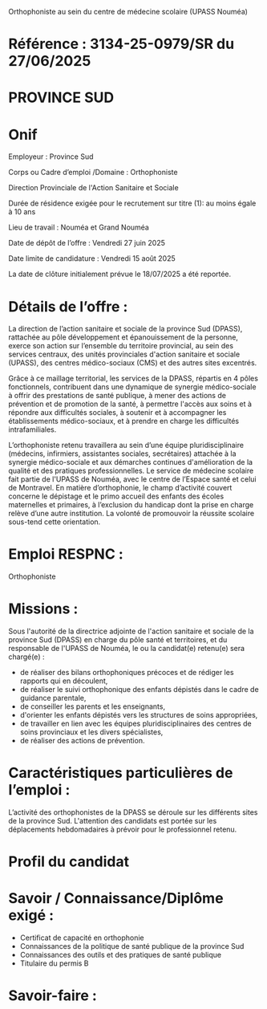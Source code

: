 
Orthophoniste au sein du centre de médecine scolaire (UPASS Nouméa)

# Référence : 3134-25-0979/SR du 27/06/2025

# PROVINCE SUD

# Onif

Employeur : Province Sud

Corps ou Cadre d’emploi /Domaine : Orthophoniste

Direction Provinciale de l'Action Sanitaire et Sociale

Durée de résidence exigée pour le recrutement sur titre (1): au moins égale à 10 ans

Lieu de travail : Nouméa et Grand Nouméa

Date de dépôt de l’offre : Vendredi 27 juin 2025

Date limite de candidature : Vendredi 15 août 2025

La date de clôture initialement prévue le 18/07/2025 a été reportée.

# Détails de l’offre :

La direction de l’action sanitaire et sociale de la province Sud (DPASS), rattachée au pôle développement et épanouissement de la personne, exerce son action sur l’ensemble du territoire provincial, au sein des services centraux, des unités provinciales d'action sanitaire et sociale (UPASS), des centres médico-sociaux (CMS) et des autres sites excentrés.

Grâce à ce maillage territorial, les services de la DPASS, répartis en 4 pôles fonctionnels, contribuent dans une dynamique de synergie médico-sociale à offrir des prestations de santé publique, à mener des actions de prévention et de promotion de la santé, à permettre l'accès aux soins et à répondre aux difficultés sociales, à soutenir et à accompagner les établissements médico-sociaux, et à prendre en charge les difficultés intrafamiliales.

L’orthophoniste retenu travaillera au sein d’une équipe pluridisciplinaire (médecins, infirmiers, assistantes sociales, secrétaires) attachée à la synergie médico-sociale et aux démarches continues d'amélioration de la qualité et des pratiques professionnelles. Le service de médecine scolaire fait partie de l'UPASS de Nouméa, avec le centre de l’Espace santé et celui de Montravel. En matière d’orthophonie, le champ d’activité couvert concerne le dépistage et le primo accueil des enfants des écoles maternelles et primaires, à l’exclusion du handicap dont la prise en charge relève d’une autre institution. La volonté de promouvoir la réussite scolaire sous-tend cette orientation.

# Emploi RESPNC :

Orthophoniste

# Missions :

Sous l'autorité de la directrice adjointe de l'action sanitaire et sociale de la province Sud (DPASS) en charge du pôle santé et territoires, et du responsable de l'UPASS de Nouméa, le ou la candidat(e) retenu(e) sera chargé(e) :

- de réaliser des bilans orthophoniques précoces et de rédiger les rapports qui en découlent,
- de réaliser le suivi orthophonique des enfants dépistés dans le cadre de guidance parentale,
- de conseiller les parents et les enseignants,
- d'orienter les enfants dépistés vers les structures de soins appropriées,
- de travailler en lien avec les équipes pluridisciplinaires des centres de soins provinciaux et les divers spécialistes,
- de réaliser des actions de prévention.

# Caractéristiques particulières de l’emploi :

L’activité des orthophonistes de la DPASS se déroule sur les différents sites de la province Sud. L'attention des candidats est portée sur les déplacements hebdomadaires à prévoir pour le professionnel retenu.

# Profil du candidat

# Savoir / Connaissance/Diplôme exigé :

- Certificat de capacité en orthophonie
- Connaissances de la politique de santé publique de la province Sud
- Connaissances des outils et des pratiques de santé publique
- Titulaire du permis B

# Savoir-faire :